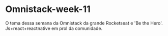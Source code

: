 # Omnistack-week-11
O tema dessa semana da Omnistack da grande Rocketseat e 'Be the Hero'. Js+react+reactnative em prol da comunidade.
